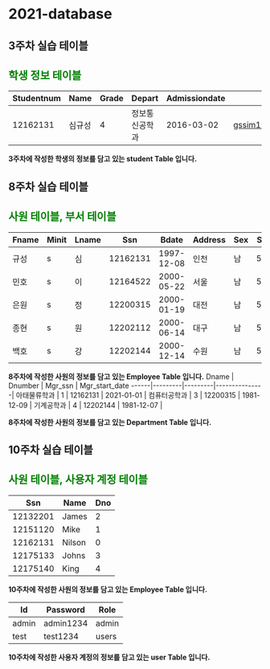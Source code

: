 # 2021-database

## 3주차 실습 테이블

## <span style="color:green">학생 정보 테이블</span>

Studentnum | Name  | Grade | Depart  | Admissiondate | Email              
-----------|-------|-------|---------|---------------|---------|
12162131 | 심규성 |4|정보통신공학과|2016-03-02|gssim1208@inha.edu|

**3주차에 작성한 학생의 정보를 담고 있는 student Table 입니다.**

## 8주차 실습 테이블

## <span style="color:green">사원 테이블, 부서 테이블</span>
Fname | Minit | Lname | Ssn | Bdate | Address | Sex  | Salary | Super_ssn | Dno
------|-------|-------|-----|-------|---------|------|--------|-----------|------|
 규성  | s     | 심    | 12162131 | 1997-12-08 | 인천    | 남   |  50000 |           |   1 |
 민호  | s     | 이    | 12164522 | 2000-05-22 | 서울    | 남   |  50000 | 12162131  |   2 |
 은원  | s     | 정    | 12200315 | 2000-01-19 | 대전    | 남   |  50000 | 12162131  |   5 |
 종현  | s     | 원    | 12202112 | 2000-06-14 | 대구    | 남   |  50000 | 12162131  |   3 |
 백호  | s     | 강    | 12202144 | 2000-12-14 | 수원    | 남   |  50000 | 12162131  |   4 |

**8주차에 작성한 사원의 정보를 담고 있는 Employee Table 입니다.**
Dname | Dnumber | Mgr_ssn | Mgr_start_date 
------|---------|---------|---------------|
아태물류학과 |   1 | 12162131 | 2021-01-01  |
컴퓨터공학과 |   3 | 12200315 | 1981-12-09  |
기계공학과   |   4 | 12202144 | 1981-12-07  |

**8주차에 작성한 사원의 정보를 담고 있는 Department Table 입니다.**

## 10주차 실습 테이블
## <span style="color:green">사원 테이블, 사용자 계정 테이블</span>
 Ssn | Name   | Dno |
-----|--------|------|
 12132201 | James  |   2 |
 12151120 | Mike   |   1 |
 12162131 | Nilson |   0 |
 12175133 | Johns  |   3 |
 12175140 | King   |   4 |
 
 **10주차에 작성한 사원의 정보를 담고 있는 Employee Table 입니다.**

  Id    | Password  | Role  |
--------|-----------|-------|
 admin | admin1234 | admin |
 test  | test1234  | users |

 **10주차에 작성한 사용자 계정의 정보를 담고 있는 user Table 입니다.**
